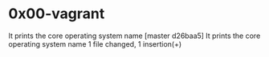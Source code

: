 # 0x00-vagrant
It prints the core operating system name
[master d26baa5] It prints the core operating system name
 1 file changed, 1 insertion(+)
